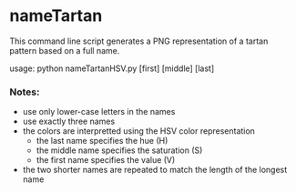 # nameTartan

This command line script generates a PNG representation of a tartan pattern based on a full name.

usage: python nameTartanHSV.py \[first\] \[middle\] \[last\]

### Notes:
- use only lower-case letters in the names
- use exactly three names
- the colors are interpretted using the HSV color representation
    - the last name specifies the hue (H)
    - the middle name specifies the saturation (S)
    - the first name specifies the value (V)
- the two shorter names are repeated to match the length of the longest name
